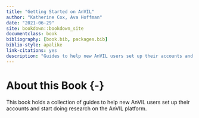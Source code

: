 ```yaml
---
title: "Getting Started on AnVIL"
author: "Katherine Cox, Ava Hoffman"
date: "2021-06-29"
site: bookdown::bookdown_site
documentclass: book
bibliography: [book.bib, packages.bib]
biblio-style: apalike
link-citations: yes
description: "Guides to help new AnVIL users set up their accounts and start doing research on the AnVIL platform"
---
```





# About this Book {-}

This book holds a collection of guides to help new AnVIL users set up their accounts and start doing research on the AnVIL platform.
